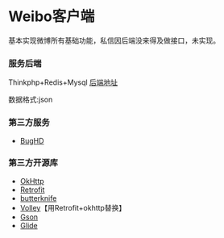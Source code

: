 # Weibo客户端
基本实现微博所有基础功能，私信因后端没来得及做接口，未实现。

### 服务后端
Thinkphp+Redis+Mysql
[后端地址](https://weibo.xhy.hk/weibo/)

数据格式:json

### 第三方服务
* [BugHD](http://bughd.com)

### 第三方开源库
* [OkHttp](https://github.com/square/okhttp)
* [Retrofit](https://github.com/square/retrofit)
* [butterknife](https://github.com/JakeWharton/butterknife)
* [Volley](https://android.googlesource.com/platform/frameworks/volley)【用Retrofit+okhttp替换】
* [Gson](https://github.com/google/gson)
* [Glide](https://github.com/bumptech/glide)

